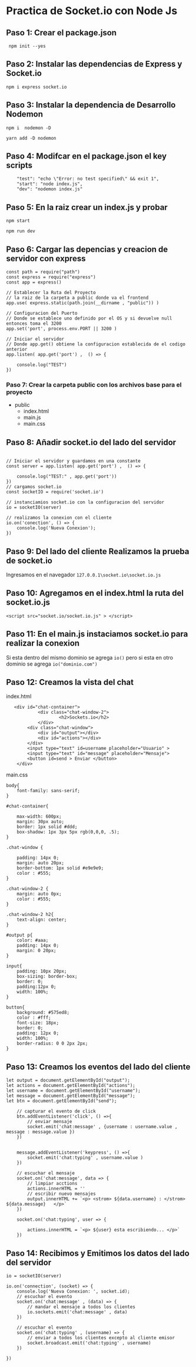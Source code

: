 # Practica de Socket.io con Node Js 

## Paso 1: Crear el package.json 

```  npm init --yes ```

## Paso 2: Instalar las dependencias de Express y Socket.io

```npm i express socket.io```


## Paso 3: Instalar la dependencia de Desarrollo Nodemon

```npm i  nodemon -D ```

```yarn add -D nodemon```


## Paso 4: Modifcar en el package.json el key scripts

```
    "test": "echo \"Error: no test specified\" && exit 1",
    "start": "node index.js",
    "dev": "nodemon index.js"
``` 

## Paso 5: En la raiz crear un index.js y probar 

```npm start```

```npm run dev ```

## Paso 6: Cargar las depencias y creacion de servidor con express 

```
const path = require("path")
const express = require("express")
const app = express()

// Establecer la Ruta del Proyecto
// la raiz de la carpeta a public donde va el frontend 
app.use( express.static(path.join(__dirname , "public")) )

// Configuracion del Puerto
// Donde se establece uno definido por el OS y si devuelve null entonces toma el 3200
app.set('port', process.env.PORT || 3200 )

// Iniciar el servidor
// Donde app.get() obtiene la configuracion establecida de el codigo anterior
app.listen( app.get('port') ,  () => {

    console.log("TEST")
})

```

### Paso 7: Crear la carpeta public con los archivos base para el proyecto

*   public
    *   index.html
    *   main.js
    *   main.css

## Paso 8: Añadir socket.io del lado del servidor 

``` 

// Iniciar el servidor y guardamos en una constante
const server = app.listen( app.get('port') ,  () => {

    console.log("TEST:" , app.get('port'))
})
// cargamos socket.io
const socketIO = require('socket.io')

// instanciamios socket.io con la configuracion del servidor
io = socketIO(server)

// realizamos la conexion con el cliente
io.on('conection', () => {
    console.log('Nueva Conexion');    
})

```

## Paso 9: Del lado del cliente Realizamos la prueba de socket.io

Ingresamos en el navegador ``` 127.0.0.1\socket.io\socket.io.js ```

## Paso 10: Agregamos en el index.html la ruta del socket.io.js 

``` <script src="socket.io/socket.io.js" > </script>  ```

## Paso 11: En el main.js instaciamos socket.io para realizar la conexion

Si esta dentro del mismo dominio se agrega ``` io() ``` pero si esta en otro dominio se agrega ``` io("dominio.com") ```


## Paso 12: Creamos la vista del chat

index.html
```
   <div id="chat-container">
            <div class="chat-window-2">
                    <h2>Sockets.io</h2>
            </div>
        <div class="chat-window">
            <div id="output"></div>
            <div id="actions"></div>
        </div>
        <input type="text" id=username placeholder="Usuario" >
        <input type="text" id="message" placeholder="Mensaje">
        <button id=send > Enviar </button>
    </div>

```

main.css

```
body{
    font-family: sans-serif;
}

#chat-container{

    max-width: 600px;
    margin: 30px auto;
    border: 1px solid #ddd;
    box-shadow: 1px 3px 5px rgb(0,0,0, .5);
}

.chat-window {

    padding: 14px 0;
    margin: auto 20px;
    border-bottom: 1px solid #e9e9e9;
    color : #555;
}

.chat-window-2 {
    margin: auto 0px;
    color : #555;
}

.chat-window-2 h2{
    text-align: center;
}

#output p{
    color: #aaa;
    padding: 14px 0;
    margin: 0 20px;
}

input{
    padding: 10px 20px;
    box-sizing: border-box;
    border: 0;
    padding:12px 0;
    width: 100%;
}

button{
    background: #575ed8;
    color : #fff; 
    font-size: 18px;
    border: 0;
    padding: 12px 0;
    width: 100%;
    border-radius: 0 0 2px 2px;
}

```

## Paso 13: Creamos los eventos del lado del cliente 

```
let output = document.getElementById("output");
let actions = document.getElementById("actions");
let username = document.getElementById("username");
let message = document.getElementById("message");
let btn = document.getElementById("send");

    // capturar el evento de click
    btn.addEventListener('click', () =>{
        // enviar mensaje
        socket.emit('chat:message' , {username : username.value , message : message.value }) 
    })

    
    message.addEventListener('keypress', () =>{
        socket.emit('chat:typing' , username.value )
    })

    // escuchar el mensaje
    socket.on('chat:message', data => {
        // limpiar acctions
        actions.innerHTML = ''
        // escribir nuevo mensajes
        output.innerHTML += `<p> <strom> ${data.username} : </strom> ${data.message}   </p>`
    })

    socket.on('chat:typing', user => {
        
        actions.innerHTML = `<p> ${user} esta escribiendo... </p>`
    })
```

## Paso 14: Recibimos y Emitimos los datos del lado del servidor 

```
io = socketIO(server)

io.on('connection', (socket) => {
    console.log('Nueva Conexion: ', socket.id);
    // escuchar el evento
    socket.on('chat:message' , (data) => {
        // mandar el mensaje a todos los clientes
        io.sockets.emit('chat:message' , data)
    })

    // escuchar el evento
    socket.on('chat:typing' , (username) => {
        // enviar a todos los clientes excepto al cliente emisor 
        socket.broadcast.emit('chat:typing' , username)
    })
   
}) 

```




